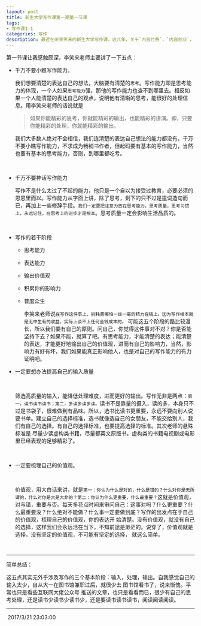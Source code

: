 ```yaml
---
layout: post
title: 新生大学写作课第一期第一节课
tags:
- 写作课1-1
categories: 写作
description: 最近在听李笑来的新生大学写作课，这几年，关于`内容付费`，`内容创业`，`知识变现`等等话题见得越来越多，越发觉得写作的重要性，听了一下这个课程，对我的影响还是有的，有必要把他写出来，这也算是我写作之路的处子秀吧 :smile:。
---
```


第一节课让我感触颇深，李笑来老师主要讲了一下五点：



+ 千万不要小瞧写作能力。  

  ​	我们想要清楚的表达自己的想法，大脑要有清楚的`思考`。写作能力即是思考能力的体现，一个人如果`思考能力`强，那他的写作能力也查不到哪里去。相反如果一个人能清楚的表达自己的观点，说明他有清晰的思考，能很好的处理信息。用李笑来老师的话说就是

  > 如果你能精彩的思考，你就能精彩的输出，也能精彩的讲演。即，只要你能精彩的处理，你就能精彩的输出。

  我们大多数人绝对不会相信，我们连清楚的表达自己想法的能力都没有。千万不要小瞧写作能力，不求成为畅销书作者，但起码要有基本的写作能力，当然也要有基本的思考能力，否则，到哪里都吃亏。  

  ​

+ 千万不要神话写作能力

    写作不是什么太过了不起的能力，他只是一个自以为接受过教育，必要必须的恩恩里而以。写作能力从字面上讲，除了思考，剩下的只不过是遣词造句而已，再加上一些修辞手段。`我们一定要把注意力放在思考能力，思考质量，思考习惯上，永远记住，在思考上的进步才是根本`。思考质量一定会影响生活品质的。  

  ​

+ 写作的若干阶段

  + 思考能力

  + 表达能力

  + 输出价值观

  + 积累你的影响力

  + 普度众生  

     李笑来老师说`在写作这件事上，别耗费哪怕一丝一毫的精力在钱上。因为写作根本就是无中生有的收益，实际上谈不上任何金钱成本的。` 可能这五个阶段的路比较漫长，所以我们要有自己的原则。问自己，你觉得这件事对不对？你是否能坚持下去？如果不能，就算了吧。有思考能力，才能清楚的表达；能清楚的表达，才能更好地输出自己的价值观，进而有自己的影响力，当然，影响力有好有坏，我们如果能真正影响他人，也是对自己的写作能力的有力证明吧。 

+ 一定要想办法提高自己的输入质量

  ​

  ​	筛选高质量的输入，能降低处理难度，进而更好的输出。写作无非是两点：`第一，读书读书读书；第二，多读多读多读。`读书不是靠量的摄入，读的多，本身只不过是书袋子，很难做到有品味。所以，选书比读书更重要，永远不要向别人说要书单。建立自己的选择标准，选书就像选自己的女朋友，不能交给别人，我们有自己的选择。有自己的选择标准，也要提高选择的标准。其次老师的悬殊标准是 尽量少读虚构类书籍，尽量都英文原版书。虚构类的书籍电视剧或电影里已经表现的足够精彩了。

  ​

+ 一定要梳理自己的价值观。

  ​

  ​	价值观，用大白话来讲，就是`第一：你认为什么是对的，什么是错的？什么对你是无所谓的，什么对你是大是大非的？第二：你认为什么更重要，什么最重要？`这就是价值观，对与错，重要与否。每天多花点时间来审问自己：这事对吗？什么更重要？什么最重要没？什么绝对不能做？什么事一定要做到底？写作的出发点在于自己的价值观，梳理自己的价值观，你的表达开	始清楚。没有价值观，就没有自己的选择，这样我们会永远活在当下，不知前途是渺茫的。说穿了，价值观就是选择，没有坚定的价值观，不可能有坚定的选择， 就这么简单。

  ​


-----------------------------------

简单总结：

​	这五点其实无外乎涉及写作的三个基本阶段：输入，处理，输出。自我感觉自己的输入太少，自从大一在图书馆兼职过后，就很少去 图书馆看书了，说来惭愧。平常也只是看些互联网大佬公众号 推送的文章，也只是看看而已，很少有自己的思考处理，还是读书少读书少读书少，还是要读书读书读书，阅读阅读阅读。

-----------------------------------------

​	 										2017/3/21 23:03:00 





#    





​     